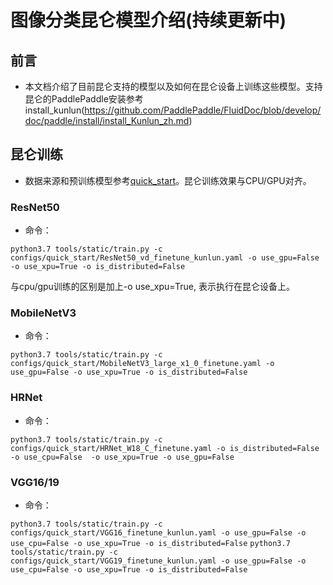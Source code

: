 # 图像分类昆仑模型介绍(持续更新中)

## 前言

* 本文档介绍了目前昆仑支持的模型以及如何在昆仑设备上训练这些模型。支持昆仑的PaddlePaddle安装参考install_kunlun(https://github.com/PaddlePaddle/FluidDoc/blob/develop/doc/paddle/install/install_Kunlun_zh.md)

## 昆仑训练
* 数据来源和预训练模型参考[quick_start](../tutorials/quick_start.md)。昆仑训练效果与CPU/GPU对齐。

### ResNet50
* 命令：

```python3.7 tools/static/train.py -c configs/quick_start/ResNet50_vd_finetune_kunlun.yaml -o use_gpu=False -o use_xpu=True -o is_distributed=False```

与cpu/gpu训练的区别是加上-o use_xpu=True, 表示执行在昆仑设备上。

### MobileNetV3
* 命令：

```python3.7 tools/static/train.py -c configs/quick_start/MobileNetV3_large_x1_0_finetune.yaml -o use_gpu=False -o use_xpu=True -o is_distributed=False```

### HRNet
* 命令：

```python3.7 tools/static/train.py -c configs/quick_start/HRNet_W18_C_finetune.yaml -o is_distributed=False -o use_cpu=False  -o use_xpu=True -o use_gpu=False```


### VGG16/19
* 命令：

```python3.7 tools/static/train.py -c configs/quick_start/VGG16_finetune_kunlun.yaml -o use_gpu=False -o use_cpu=False -o use_xpu=True -o is_distributed=False```
```python3.7 tools/static/train.py -c configs/quick_start/VGG19_finetune_kunlun.yaml -o use_gpu=False -o use_cpu=False -o use_xpu=True -o is_distributed=False```
